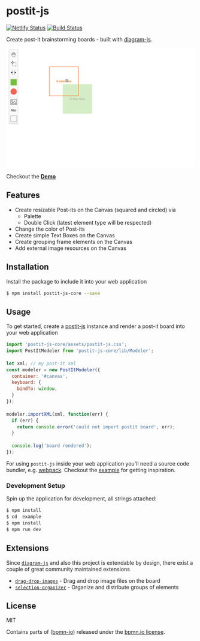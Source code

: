 # postit-js

[![Netlify Status](https://api.netlify.com/api/v1/badges/72130b1d-f56b-473e-8f3b-50a5af916e64/deploy-status)](https://app.netlify.com/sites/postit-js-demo/deploys) [![Build Status](https://travis-ci.com/pinussilvestrus/postit-js.svg?branch=master)](https://travis-ci.com/pinussilvestrus/postit-js)

Create post-it brainstorming boards - built with [diagram-js](https://github.com/bpmn-io/diagram-js).

![Screencast](./docs/screencast.gif)

Checkout the [**Demo**](https://postit-js-demo.netlify.app/)

## Features

* Create resizable Post-its on the Canvas (squared and circled) via
  * Palette
  * Double Click (latest element type will be respected)
* Change the color of Post-its
* Create simple Text Boxes on the Canvas
* Create grouping frame elements on the Canvas
* Add external image resources on the Canvas

## Installation

Install the package to include it into your web application

```sh
$ npm install postit-js-core --save
```

## Usage

To get started, create a [postit-js](https://github.com/pinussilvestrus/postit-js) instance
and render a post-it board into your web application

```javascript
import 'postit-js-core/assets/postit-js.css';
import PostItModeler from 'postit-js-core/lib/Modeler';

let xml; // my post-it xml 
const modeler = new PostItModeler({
  container: '#canvas',
  keyboard: {
    bindTo: window,
  }
});

modeler.importXML(xml, function(err) {
  if (err) {
    return console.error('could not import postit board', err);
  }

  console.log('board rendered');
});
```

For using `postit-js` inside your web application you'll need a source code bundler, e.g. [webpack](https://webpack.js.org/). Checkout the [example](./example) for getting inspiration. 

### Development Setup

Spin up the application for development, all strings attached:

```sh
$ npm install
$ cd  example
$ npm install
$ npm run dev
```

## Extensions

Since [`diagram-js`](https://github.com/bpmn-io/diagram-js) and also this project is extendable by design, there exist a couple of great community maintained extensions

* [`drag-drop-images`](https://github.com/xanpj/postit-js-extensions#drag-drop-images) - Drag and drop image files on the board
* [`selection-organizer`](https://github.com/xanpj/postit-js-extensions#selection-organizer) - Organize and distribute groups of elements

## License

MIT

Contains parts of ([bpmn-io](https://github.com/bpmn-io)) released under the [bpmn.io license](http://bpmn.io/license).
